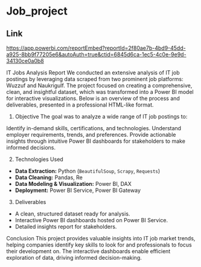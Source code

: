 # Job_project

## Link
https://app.powerbi.com/reportEmbed?reportId=2f80ae7b-4bd9-45dd-a925-8bb9f77205e6&autoAuth=true&ctid=6845d6ca-1ec5-4c0e-9e9d-34130ce0a0b8

IT Jobs Analysis Report
We conducted an extensive analysis of IT job postings by leveraging data scraped from two prominent job platforms: Wuzzuf and Naukrigulf. The project focused on creating a comprehensive, clean, and insightful dataset, which was transformed into a Power BI model for interactive visualizations. Below is an overview of the process and deliverables, presented in a professional HTML-like format.

1. Objective
The goal was to analyze a wide range of IT job postings to:

Identify in-demand skills, certifications, and technologies.
Understand employer requirements, trends, and preferences.
Provide actionable insights through intuitive Power BI dashboards for stakeholders to make informed decisions.

2. Technologies Used
<ul> <li><b>Data Extraction:</b> Python (<code>BeautifulSoup</code>, <code>Scrapy</code>, <code>Requests</code>)</li> <li><b>Data Cleaning:</b> Pandas, Re</li> <li><b>Data Modeling & Visualization:</b> Power BI, DAX</li> <li><b>Deployment:</b> Power BI Service, Power BI Gateway</li> </ul>

3. Deliverables
<ul> <li>A clean, structured dataset ready for analysis.</li> <li>Interactive Power BI dashboards hosted on Power BI Service.</li> <li>Detailed insights report for stakeholders.</li> </ul>

Conclusion
This project provides valuable insights into IT job market trends, helping companies identify key skills to look for and professionals to focus their development on. The interactive dashboards enable efficient exploration of data, driving informed decision-making.







